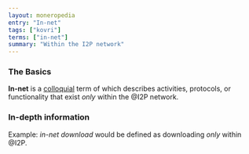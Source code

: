 ```yaml
---
layout: moneropedia
entry: "In-net"
tags: ["kovri"]
terms: ["in-net"]
summary: "Within the I2P network"
---
```


### The Basics

**In-net** is a [colloquial](https://en.wikipedia.org/wiki/Colloquial) term of which describes activities, protocols, or functionality that exist *only* within the @I2P network.

### In-depth information

Example: *in-net download* would be defined as downloading *only* within @I2P.
